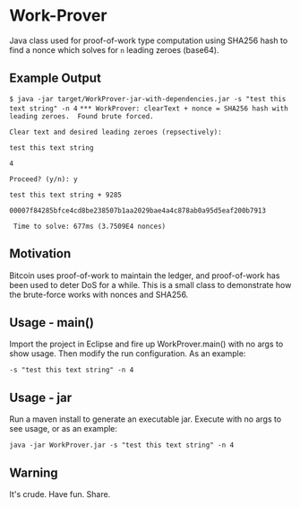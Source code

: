# Work-Prover

Java class used for proof-of-work type computation using SHA256 hash to find a nonce which solves for `n` leading zeroes (base64).

## Example Output

`$ java -jar target/WorkProver-jar-with-dependencies.jar -s "test this text string" -n 4`
`*** WorkProver: clearText + nonce = SHA256 hash with leading zeroes.  Found brute forced.`

`Clear text and desired leading zeroes (repsectively):`

`test this text string`

`4`

`Proceed? (y/n): y`

`test this text string + 9285`

`00007f84285bfce4cd8be238507b1aa2029bae4a4c878ab0a95d5eaf200b7913`

` Time to solve: 677ms (3.7509E4 nonces)`

## Motivation

Bitcoin uses proof-of-work to maintain the ledger, and proof-of-work has been used to deter DoS for a while.  This is a small class to demonstrate how the brute-force works with nonces and SHA256.  

## Usage - main()

Import the project in Eclipse and fire up WorkProver.main() with no args to show usage.  Then modify the run configuration.  As an example:

`-s "test this text string" -n 4`

## Usage - jar

Run a maven install to generate an executable jar.  Execute with no args to see usage, or as an example:

`java -jar WorkProver.jar -s "test this text string" -n 4`

## Warning

It's crude.  Have fun.  Share.